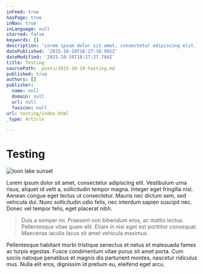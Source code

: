 ```yaml
---
inFeed: true
hasPage: true
inNav: true
inLanguage: null
starred: false
keywords: []
description: 'Lorem ipsum dolor sit amet, consectetur adipiscing elit. Vestibulum urna risus, aliquet id velit a, sollicitudin tempor magna.'
datePublished: '2015-10-19T18:27:30.991Z'
dateModified: '2015-10-19T18:27:27.784Z'
title: Testing
sourcePath: _posts/2015-10-19-testing.md
published: true
authors: []
publisher:
  name: null
  domain: null
  url: null
  favicon: null
url: testing/index.html
_type: Article

---
```

# Testing
![loon lake sunset](https://the-grid-user-content.s3-us-west-2.amazonaws.com/35e84d5b-e50e-4203-868c-8638a4381c97.jpg)

Lorem ipsum dolor sit amet, consectetur adipiscing elit. Vestibulum urna risus, aliquet id velit a, sollicitudin tempor magna. Integer eget fringilla nisl. Aenean congue eget lectus ut consectetur. Mauris nec dictum sem, sed vehicula dui. Nunc sollicitudin odio felis, nec interdum sapien suscipit nec. Donec vel tempor felis, eget placerat nibh. 

> Duis a semper mi. Praesent non bibendum eros, ac mattis lectus. Pellentesque vitae quam elit. Etiam in nisi eget est porttitor consequat. Maecenas iaculis lacus sit amet vehicula maximus. 

Pellentesque habitant morbi tristique senectus et netus et malesuada fames ac turpis egestas. Fusce condimentum vitae purus sit amet porta. Cum sociis natoque penatibus et magnis dis parturient montes, nascetur ridiculus mus. Nulla elit eros, dignissim id pretium eu, eleifend eget arcu.